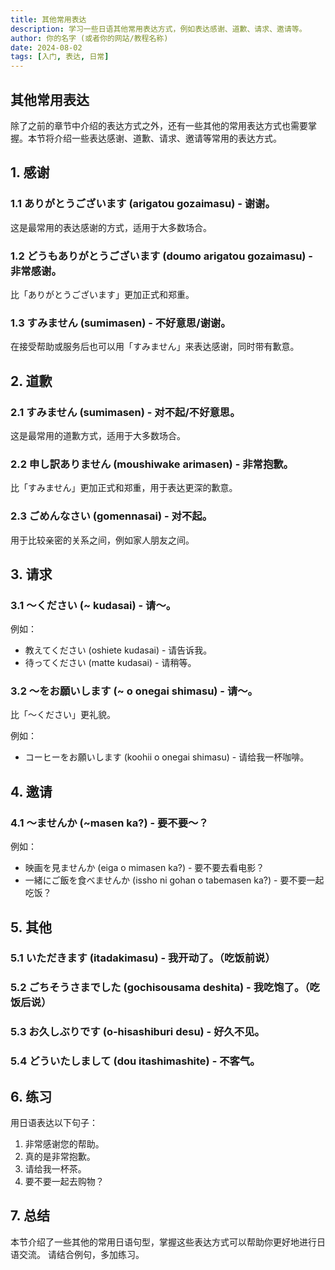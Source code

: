 ```yaml
---
title: 其他常用表达
description: 学习一些日语其他常用表达方式，例如表达感谢、道歉、请求、邀请等。
author: 你的名字 (或者你的网站/教程名称)
date: 2024-08-02
tags: [入门, 表达, 日常]
---
```


## 其他常用表达

除了之前的章节中介绍的表达方式之外，还有一些其他的常用表达方式也需要掌握。本节将介绍一些表达感谢、道歉、请求、邀请等常用的表达方式。

## 1. 感谢

### 1.1 ありがとうございます (arigatou gozaimasu) - 谢谢。

这是最常用的表达感谢的方式，适用于大多数场合。

### 1.2 どうもありがとうございます (doumo arigatou gozaimasu) - 非常感谢。

比「ありがとうございます」更加正式和郑重。

### 1.3 すみません (sumimasen) - 不好意思/谢谢。

在接受帮助或服务后也可以用「すみません」来表达感谢，同时带有歉意。

## 2. 道歉

### 2.1 すみません (sumimasen) - 对不起/不好意思。

这是最常用的道歉方式，适用于大多数场合。

### 2.2 申し訳ありません (moushiwake arimasen) - 非常抱歉。

比「すみません」更加正式和郑重，用于表达更深的歉意。

### 2.3 ごめんなさい (gomennasai) - 对不起。

用于比较亲密的关系之间，例如家人朋友之间。

## 3. 请求

### 3.1 ～ください (~ kudasai) - 请～。

例如：

- 教えてください (oshiete kudasai) - 请告诉我。
- 待ってください (matte kudasai) - 请稍等。

### 3.2 ～をお願いします (~ o onegai shimasu) - 请～。

比「～ください」更礼貌。

例如：

- コーヒーをお願いします (koohii o onegai shimasu) - 请给我一杯咖啡。

## 4. 邀请

### 4.1 ～ませんか (~masen ka?) - 要不要～？

例如：

- 映画を見ませんか (eiga o mimasen ka?) - 要不要去看电影？
- 一緒にご飯を食べませんか (issho ni gohan o tabemasen ka?) - 要不要一起吃饭？

## 5. 其他

### 5.1 いただきます (itadakimasu) - 我开动了。（吃饭前说）

### 5.2 ごちそうさまでした (gochisousama deshita) - 我吃饱了。（吃饭后说）

### 5.3 お久しぶりです (o-hisashiburi desu) - 好久不见。

### 5.4 どういたしまして (dou itashimashite) - 不客气。

## 6. 练习

用日语表达以下句子：

1. 非常感谢您的帮助。
2. 真的是非常抱歉。
3. 请给我一杯茶。
4. 要不要一起去购物？

## 7. 总结

本节介绍了一些其他的常用日语句型，掌握这些表达方式可以帮助你更好地进行日语交流。 请结合例句，多加练习。
